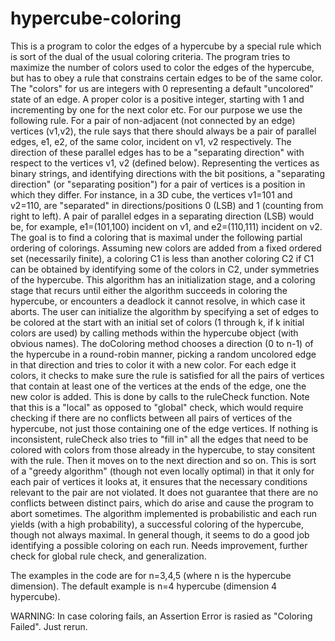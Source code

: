 hypercube-coloring
==================

This is a program to color the edges of a hypercube by a special rule which is sort of the dual of the usual coloring criteria. The program tries to maximize the number of colors used to color the edges of the hypercube, but has to obey a rule that constrains certain edges to be of the same color. The "colors" for us are integers with 0 representing a default "uncolored" state of an edge. A proper color is a positive integer, starting with 1 and incrementing by one for the next color etc.  For our purpose we use the following rule.  For a pair of non-adjacent (not connected by an edge) vertices (v1,v2), the rule says that there should always be  a  pair of parallel edges, e1, e2, of the same color, incident on v1, v2 respectively. The direction of these parallel edges has to be a  "separating direction" with respect to the vertices v1, v2 (defined below). Representing the vertices as binary strings, and identifying directions with the bit positions, a  "separating direction" (or "separating position") for a pair of vertices is a position in which they differ. For instance, in a 3D cube, the vertices  v1=101 and v2=110,  are  "separated" in  directions/positions 0 (LSB) and 1 (counting from right to left). A pair of parallel edges in a separating direction (LSB) would be, for example, e1=(101,100)  incident on v1, and e2=(110,111) incident  on v2. The goal is to find a coloring that is maximal under the following  partial ordering of colorings. Assuming new colors are added from a fixed ordered set (necessarily finite), a coloring C1 is less than another coloring C2 if C1 can be obtained by identifying some of the colors in C2,  under symmetries of the hypercube. This algorithm has an initialization stage, and a coloring stage that recurs until either the algorithm succeeds in coloring the hypercube, or encounters a deadlock it cannot resolve, in which case it aborts. The user can  initialize the algorithm by specifying  a set of edges to be colored at the start with an initial set of colors (1 through k, if k initial colors are used) by calling methods within the hypercube object (with obvious names). The doColoring method chooses a direction (0 to n-1) of the hypercube in a round-robin manner, picking a random uncolored edge in that direction and tries to color it with a new color.  For each edge it colors, it checks to make sure the rule is satisfied for all the pairs of vertices that contain at least one of the vertices at the ends of the edge,  one the new color is added. This is done by calls to the ruleCheck function. Note that this is a "local" as opposed to "global" check,  which would require checking if there are no conflicts between all  pairs of vertices of the hypercube, not just those containing one of the edge vertices. If nothing is inconsistent, ruleCheck also tries to "fill in" all  the edges that need  to be colored with colors from those already in the hypercube, to stay consitent with the rule.  Then it moves on to the next direction and so on. This is sort of a "greedy algorithm" (though not even locally optimal) in that it only for each pair of vertices it looks at, it  ensures that the necessary conditions relevant to the pair are not violated. It does not guarantee that there are no conflicts between distinct  pairs, which do arise and cause the program to abort sometimes. The algorithm implemented is probabilistic and each run yields (with a high probability), a successful coloring of the hypercube, though not always maximal. In general though, it seems to do a good job identifying a possible coloring on each run. Needs improvement, further check for global rule check, and generalization.

The examples in the code are for n=3,4,5 (where n is the hypercube dimension). The default example is n=4 hypercube (dimension 4 hypercube).

WARNING: In case coloring fails, an Assertion Error is rasied as "Coloring Failed". Just rerun.
